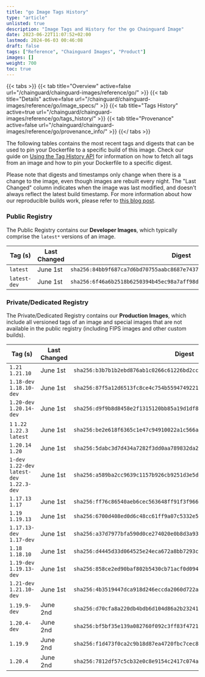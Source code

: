 ```yaml
---
title: "go Image Tags History"
type: "article"
unlisted: true
description: "Image Tags and History for the go Chainguard Image"
date: 2023-06-22T11:07:52+02:00
lastmod: 2024-06-03 00:46:08
draft: false
tags: ["Reference", "Chainguard Images", "Product"]
images: []
weight: 700
toc: true
---
```


{{< tabs >}}
{{< tab title="Overview" active=false url="/chainguard/chainguard-images/reference/go/" >}}
{{< tab title="Details" active=false url="/chainguard/chainguard-images/reference/go/image_specs/" >}}
{{< tab title="Tags History" active=true url="/chainguard/chainguard-images/reference/go/tags_history/" >}}
{{< tab title="Provenance" active=false url="/chainguard/chainguard-images/reference/go/provenance_info/" >}}
{{</ tabs >}}

The following tables contains the most recent tags and digests that can be used to pin your Dockerfile to a specific build of this image. Check our guide on [Using the Tag History API](/chainguard/chainguard-images/using-the-tag-history-api/) for information on how to fetch all tags from an image and how to pin your Dockerfile to a specific digest.

Please note that digests and timestamps only change when there is a change to the image, even though images are rebuilt every night. The "Last Changed" column indicates when the image was last modified, and doesn't always reflect the latest build timestamp. For more information about how our reproducible builds work, please refer to [this blog post](https://www.chainguard.dev/unchained/reproducing-chainguards-reproducible-image-builds).

### Public Registry
The Public Registry contains our **Developer Images**, which typically comprise the `latest*` versions of an image.

| Tag (s)       | Last Changed | Digest                                                                    |
|---------------|--------------|---------------------------------------------------------------------------|
|  `latest`     | June 1st     | `sha256:84bb9f687ca7d6bd70755aabc8687e74370c665457ac666a968228f3f00528d3` |
|  `latest-dev` | June 1st     | `sha256:6f46a6b2518b6250394b45ec98a7aff98db9bdb833ad87aaee2dadeff2a9e9da` |


### Private/Dedicated Registry
The Private/Dedicated Registry contains our **Production Images**, which include all versioned tags of an image and special images that are not available in the public registry (including FIPS images and other custom builds).

| Tag (s)                                       | Last Changed | Digest                                                                    |
|-----------------------------------------------|--------------|---------------------------------------------------------------------------|
|  `1.21` `1.21.10`                             | June 1st     | `sha256:b3b7b1b2ebd876ab1c0266c61226bd2cc1bd9154d7bcdb1f0314684d31757579` |
|  `1.18-dev` `1.18.10-dev`                     | June 1st     | `sha256:87f5a12d6513fc8ce4c754b559474922121cba4c17320b87cdc49340ca79d370` |
|  `1.20-dev` `1.20.14-dev`                     | June 1st     | `sha256:d9f9b8d8458e2f1315120bb85a19d1df838da39d3e79a819a8880c9ef55b578e` |
|  `1` `1.22` `1.22.3` `latest`                 | June 1st     | `sha256:be2e618f6365c1e47c94910022a1c566a86fb50018f86240bb8323b76692737d` |
|  `1.20.14` `1.20`                             | June 1st     | `sha256:5dabc3d7d434a7282f3dd0aa789832da2eaa69d0845949e131ddce2073f5c553` |
|  `1-dev` `1.22-dev` `latest-dev` `1.22.3-dev` | June 1st     | `sha256:a589ba2cc9639c1157b926cb9251d3e5dd54e6cd7d1b76fdcef380a41ffffb35` |
|  `1.17.13` `1.17`                             | June 1st     | `sha256:ff76c86540aeb6cec563648ff91f3f966183083fa07ab8be47c4d9d8593a499e` |
|  `1.19` `1.19.13`                             | June 1st     | `sha256:6700d408ed0d6c48cc61ff9a07c5332e51647f654692d39f08778e0b49a2de2d` |
|  `1.17.13-dev` `1.17-dev`                     | June 1st     | `sha256:a37d7977bfa590d0ce274020e0b8d3a935a8af37096c96342bdb87c3920d2b09` |
|  `1.18` `1.18.10`                             | June 1st     | `sha256:d4445d33d064525e24eca672a8bb7293c34442e61cf785b926f41b19842eca24` |
|  `1.19-dev` `1.19.13-dev`                     | June 1st     | `sha256:858ce2ed90baf802b5430cb71acf0d09483ee8cf481fa003c280f26ec2236cce` |
|  `1.21-dev` `1.21.10-dev`                     | June 1st     | `sha256:4b3519447dca918d246eccda2060d722a36a7d43c16d31982bb3d1fc67b359c9` |
|  `1.19.9-dev`                                 | June 2nd     | `sha256:d70cfa8a220db4bdb6d104d86a2b23241f2e0d9c3663e4719fa8c23502369412` |
|  `1.20.4-dev`                                 | June 2nd     | `sha256:bf5bf35e139a082760f092c3ff83f4721ece73b5de835ad10605c0f88e4d000d` |
|  `1.19.9`                                     | June 2nd     | `sha256:f1d473f0ca2c9b18d87ea4720fbc7cec8540e2219fcc14660028f7b7e0a21912` |
|  `1.20.4`                                     | June 2nd     | `sha256:7812df57c5cb32e0c8e9154c2417c074a4ec10991a7279acb438cf1bd026c1dd` |

